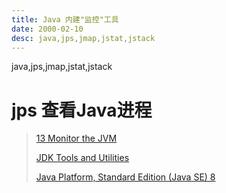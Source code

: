 ```yaml
---
title: Java 内建"监控"工具
date: 2000-02-10
desc: java,jps,jmap,jstat,jstack
---
```


java,jps,jmap,jstat,jstack

<!--more-->

# jps 查看Java进程


>[13 Monitor the JVM](http://docs.oracle.com/javase/8/docs/technotes/tools/unix/s9-monitoring-tools.html)
>
>[JDK Tools and Utilities](http://docs.oracle.com/javase/8/docs/technotes/tools/)
>
>[Java Platform, Standard Edition (Java SE) 8](http://docs.oracle.com/javase/8/)
